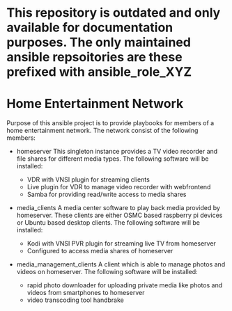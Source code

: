 # This repository is outdated and only available for documentation purposes. The only maintained ansible repsoitories are these prefixed with ansible_role_XYZ

# Home Entertainment Network

Purpose of this ansible project is to provide playbooks for members of a home entertainment network. The network consist of the following members:

 * homeserver
   This singleton instance provides a TV video recorder and file shares for different media types.
   The following software will be installed:
   - VDR with VNSI plugin for streaming clients
   - Live plugin for VDR to manage video recorder with webfrontend
   - Samba for providing read/write access to media shares

 * media_clients
   A media center software to play back media provided by homeserver. These clients are either OSMC based raspberry pi devices or Ubuntu based desktop clients.
   The following software will be installed:
   - Kodi with VNSI PVR plugin for streaming live TV from homeserver
   - Configured to access media shares of homeserver

 * media_management_clients
   A client which is able to manage photos and videos on homeserver.
   The following software will be installed:
   - rapid photo downloader for uploading private media like photos and videos from smartphones to homeserver
   - video transcoding tool handbrake
